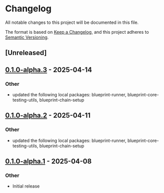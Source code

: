 # Changelog

All notable changes to this project will be documented in this file.

The format is based on [Keep a Changelog](https://keepachangelog.com/en/1.0.0/),
and this project adheres to [Semantic Versioning](https://semver.org/spec/v2.0.0.html).

## [Unreleased]

## [0.1.0-alpha.3](https://github.com/tangle-network/blueprint/compare/blueprint-eigenlayer-testing-utils-v0.1.0-alpha.2...blueprint-eigenlayer-testing-utils-v0.1.0-alpha.3) - 2025-04-14

### Other

- updated the following local packages: blueprint-runner, blueprint-core-testing-utils, blueprint-chain-setup

## [0.1.0-alpha.2](https://github.com/tangle-network/blueprint/compare/blueprint-eigenlayer-testing-utils-v0.1.0-alpha.1...blueprint-eigenlayer-testing-utils-v0.1.0-alpha.2) - 2025-04-11

### Other

- updated the following local packages: blueprint-runner, blueprint-core-testing-utils, blueprint-chain-setup

## [0.1.0-alpha.1](https://github.com/tangle-network/blueprint/releases/tag/blueprint-eigenlayer-testing-utils-v0.1.0-alpha.1) - 2025-04-08

### Other

- Initial release
